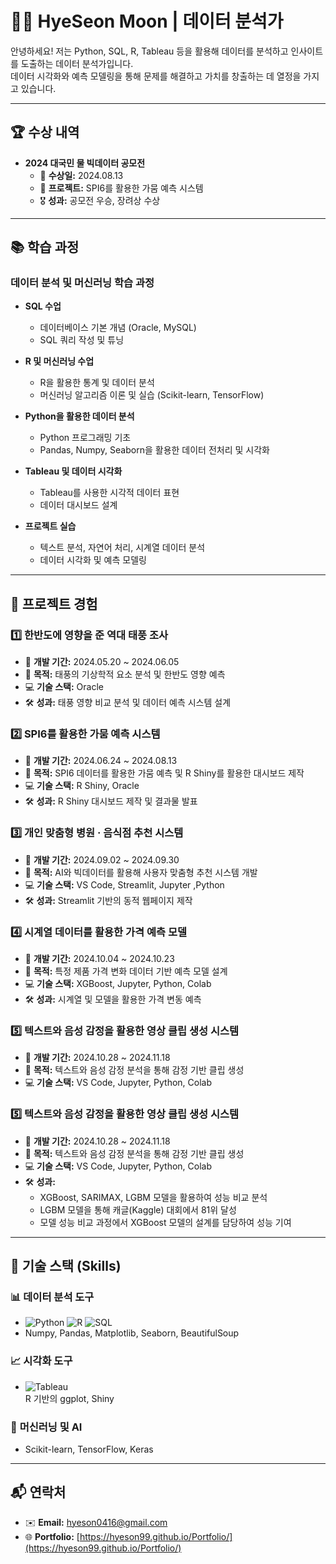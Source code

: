 # 👩‍💻 HyeSeon Moon | 데이터 분석가

안녕하세요! 저는 Python, SQL, R, Tableau 등을 활용해 데이터를 분석하고 인사이트를 도출하는 데이터 분석가입니다.  
데이터 시각화와 예측 모델링을 통해 문제를 해결하고 가치를 창출하는 데 열정을 가지고 있습니다.

---

## 🏆 수상 내역
- **2024 대국민 물 빅데이터 공모전**
  - 🏅 **수상일:** 2024.08.13
  - 📌 **프로젝트:** SPI6를 활용한 가뭄 예측 시스템
  - 🎖️ **성과:** 공모전 우승, 장려상 수상

---

## 📚 학습 과정
### 데이터 분석 및 머신러닝 학습 과정
- **SQL 수업**
  - 데이터베이스 기본 개념 (Oracle, MySQL)
  - SQL 쿼리 작성 및 튜닝

- **R 및 머신러닝 수업**
  - R을 활용한 통계 및 데이터 분석
  - 머신러닝 알고리즘 이론 및 실습 (Scikit-learn, TensorFlow)

- **Python을 활용한 데이터 분석**
  - Python 프로그래밍 기초
  - Pandas, Numpy, Seaborn을 활용한 데이터 전처리 및 시각화

- **Tableau 및 데이터 시각화**
  - Tableau를 사용한 시각적 데이터 표현
  - 데이터 대시보드 설계

- **프로젝트 실습**
  - 텍스트 분석, 자연어 처리, 시계열 데이터 분석
  - 데이터 시각화 및 예측 모델링

---

## 💼 프로젝트 경험

### 1️⃣ 한반도에 영향을 준 역대 태풍 조사
- 📅 **개발 기간:** 2024.05.20 ~ 2024.06.05
- 📌 **목적:** 태풍의 기상학적 요소 분석 및 한반도 영향 예측
- 💻 **기술 스택:** Oracle
- 🛠 **성과:** 태풍 영향 비교 분석 및 데이터 예측 시스템 설계

### 2️⃣ SPI6를 활용한 가뭄 예측 시스템
- 📅 **개발 기간:** 2024.06.24 ~ 2024.08.13
- 📌 **목적:** SPI6 데이터를 활용한 가뭄 예측 및 R Shiny를 활용한 대시보드 제작
- 💻 **기술 스택:** R Shiny, Oracle
- 🛠 **성과:**  R Shiny 대시보드 제작 및 결과물 발표

### 3️⃣ 개인 맞춤형 병원 · 음식점 추천 시스템
- 📅 **개발 기간:** 2024.09.02 ~ 2024.09.30
- 📌 **목적:** AI와 빅데이터를 활용해 사용자 맞춤형 추천 시스템 개발
- 💻 **기술 스택:** VS Code, Streamlit, Jupyter ,Python
- 🛠 **성과:** Streamlit 기반의 동적 웹페이지 제작

### 4️⃣ 시계열 데이터를 활용한 가격 예측 모델
- 📅 **개발 기간:** 2024.10.04 ~ 2024.10.23
- 📌 **목적:** 특정 제품 가격 변화 데이터 기반 예측 모델 설계
- 💻 **기술 스택:** XGBoost, Jupyter, Python, Colab
- 🛠 **성과:** 시계열 및 모델을 활용한 가격 변동 예측

### 5️⃣ 텍스트와 음성 감정을 활용한 영상 클립 생성 시스템
- 📅 **개발 기간:** 2024.10.28 ~ 2024.11.18
- 📌 **목적:** 텍스트와 음성 감정 분석을 통해 감정 기반 클립 생성
- 💻 **기술 스택:** VS Code, Jupyter, Python, Colab
### 5️⃣ 텍스트와 음성 감정을 활용한 영상 클립 생성 시스템

- 📅 **개발 기간:** 2024.10.28 ~ 2024.11.18  
- 📌 **목적:** 텍스트와 음성 감정 분석을 통해 감정 기반 클립 생성  
- 💻 **기술 스택:** VS Code, Jupyter, Python, Colab  
- 🛠 **성과:**  
  - XGBoost, SARIMAX, LGBM 모델을 활용하여 성능 비교 분석  
  - LGBM 모델을 통해 캐글(Kaggle) 대회에서 81위 달성  
  - 모델 성능 비교 과정에서 XGBoost 모델의 설계를 담당하여 성능 기여  
---


## 🔧 기술 스택 (Skills)

### 📊 **데이터 분석 도구**
- ![Python](https://img.shields.io/badge/Python-3776AB?style=flat&logo=python&logoColor=white) ![R](https://img.shields.io/badge/R-276DC3?style=flat&logo=r&logoColor=white) ![SQL](https://img.shields.io/badge/SQL-4479A1?style=flat&logo=mysql&logoColor=white)
- Numpy, Pandas, Matplotlib, Seaborn, BeautifulSoup

### 📈 **시각화 도구**
- ![Tableau](https://img.shields.io/badge/Tableau-E97627?style=flat&logo=tableau&logoColor=white)  
  R 기반의 ggplot, Shiny

### 🤖 **머신러닝 및 AI**
- Scikit-learn, TensorFlow, Keras

---

## 📬 연락처
- ✉️ **Email:** [hyeson0416@gmail.com](mailto:hyeson0416@gmail.com)
- 🌐 **Portfolio:** [https://hyeson99.github.io/Portfolio/](https://hyeson99.github.io/Portfolio/)

